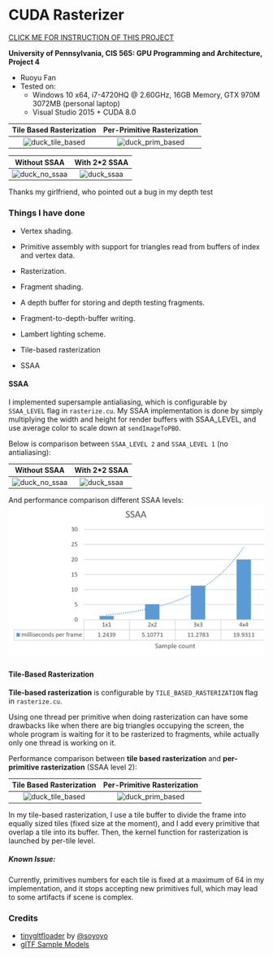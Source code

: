 CUDA Rasterizer
===============

[CLICK ME FOR INSTRUCTION OF THIS PROJECT](./INSTRUCTION.md)

**University of Pennsylvania, CIS 565: GPU Programming and Architecture, Project 4**

* Ruoyu Fan
* Tested on:
  * Windows 10 x64, i7-4720HQ @ 2.60GHz, 16GB Memory, GTX 970M 3072MB (personal laptop)
  * Visual Studio 2015 + CUDA 8.0

Tile Based Rasterization | Per-Primitive Rasterization
:-------------------------:|:-------------------------:
![duck_tile_based](/screenshots/duck_tile_based.png)  |  ![duck_prim_based](/screenshots/duck_tile_based.png)

Without SSAA  | With 2*2 SSAA
:-------------------------:|:-------------------------:
![duck_no_ssaa](/screenshots/duck_no_ssaa.png)  |  ![duck_ssaa](/screenshots/duck_ssaa.png)

Thanks my girlfriend, who pointed out a bug in my depth test

### Things I have done

* Vertex shading.
* Primitive assembly with support for triangles read from buffers of index and
  vertex data.
* Rasterization.
* Fragment shading.
* A depth buffer for storing and depth testing fragments.
* Fragment-to-depth-buffer writing.
* Lambert lighting scheme.

* Tile-based rasterization
* SSAA

#### SSAA

I implemented supersample antialiasing, which is configurable by `SSAA_LEVEL` flag in `rasterize.cu`. My SSAA implementation is done by simply multiplying the width and height for render buffers with SSAA_LEVEL, and use average color to scale down at `sendImageToPBO`.

Below is comparison between `SSAA_LEVEL 2` and `SSAA_LEVEL 1` (no antialiasing):

Without SSAA  | With 2*2 SSAA
:-------------------------:|:-------------------------:
![duck_no_ssaa](/screenshots/duck_no_ssaa.png)  |  ![duck_ssaa](/screenshots/duck_ssaa.png)

And performance comparison different SSAA levels:
![duck_no_ssaa](/images/chart_ssaa.png)

#### Tile-Based Rasterization

__Tile-based rasterization__ is configurable by `TILE_BASED_RASTERIZATION` flag in `rasterize.cu`.

Using one thread per primitive when doing rasterization can have some drawbacks like when there are big triangles occupying the screen, the whole program is waiting for it to be rasterized to fragments, while actually only one thread is working on it.

Performance comparison between __tile based rasterization__ and __per-primitive rasterization__ (SSAA level 2):

Tile Based Rasterization | Per-Primitive Rasterization
:-------------------------:|:-------------------------:
![duck_tile_based](/screenshots/duck_tile_based.png)  |  ![duck_prim_based](/screenshots/duck_tile_based.png)

In my tile-based rasterization, I use a tile buffer to divide the frame into equally sized tiles (fixed size at the moment), and I add every primitive that overlap a tile into its buffer. Then, the kernel function for rasterization is launched by per-tile level.

##### Known Issue:
Currently, primitives numbers for each tile is fixed at a maximum of 64 in my implementation, and it stops accepting new primitives full, which may lead to some artifacts if scene is complex.  

### Credits

* [tinygltfloader](https://github.com/syoyo/tinygltfloader) by [@soyoyo](https://github.com/syoyo)
* [glTF Sample Models](https://github.com/KhronosGroup/glTF/blob/master/sampleModels/README.md)
